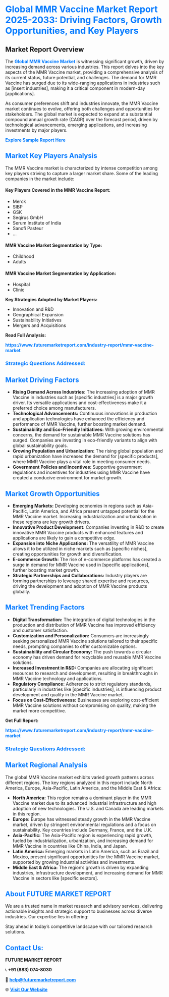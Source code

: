 <h1 style="color: #007BFF;">Global MMR Vaccine Market Report 2025-2033: Driving Factors, Growth Opportunities, and Key Players</h1>

<section id="overview">
<h2>Market Report Overview</h2>
<p>The <a href="https://www.futuremarketreport.com/industry-report/mmr-vaccine-market" style="color: #007BFF; text-decoration: none;"><strong>Global MMR Vaccine Market</strong></a> is witnessing significant growth, driven by increasing demand across various industries. This report delves into the key aspects of the MMR Vaccine market, providing a comprehensive analysis of its current status, future potential, and challenges. The demand for MMR Vaccine has surged due to its wide-ranging applications in industries such as [insert industries], making it a critical component in modern-day [applications].</p>
<p>As consumer preferences shift and industries innovate, the MMR Vaccine market continues to evolve, offering both challenges and opportunities for stakeholders. The global market is expected to expand at a substantial compound annual growth rate (CAGR) over the forecast period, driven by technological advancements, emerging applications, and increasing investments by major players.</p>
</section>

<section id="overview">
<p><a href="https://www.futuremarketreport.com/request-sample/reportId=97717" style="color: #007BFF; text-decoration: none;"><strong>Explore Sample Report Here</strong></a></p>
</section>

<section id="key-players">
<h2 style="color: #007BFF;">Market Key Players Analysis</h2>
<p>The MMR Vaccine market is characterized by intense competition among key players striving to capture a larger market share. Some of the leading companies in the market include:</p>
<h4>Key Players Covered in the MMR Vaccine Report:</h4>
<ul><li>Merck</li><li>SIBP</li><li>GSK</li><li>Seqirus GmbH</li><li>Serum Institute of India</li><li>Sanofi Pasteur</li><li>...</li></ul>
<h4>MMR Vaccine Market Segmentation by Type:</h4>
<ul><li>Childhood</li><li>Adults</li></ul>

<h4>MMR Vaccine Market Segmentation by Application:</h4>
<ul><li>Hospital</li><li>Clinic</li></ul>
<p><strong>Key Strategies Adopted by Market Players:</strong></p>
<ul>
<li>Innovation and R&D</li>
<li>Geographical Expansion</li>
<li>Sustainability Initiatives</li>
<li>Mergers and Acquisitions</li>
</ul>
</section>

<section>
<p><strong>Read Full Analysis: </strong></p><a href="https://www.futuremarketreport.com/industry-report/mmr-vaccine-market" style="color: #007BFF; text-decoration: none;"><strong>https://www.futuremarketreport.com/industry-report/mmr-vaccine-market</strong></a>
<h3 style="color: #007BFF;">Strategic Questions Addressed:</h3>
</section>

<section id="driving-factors">
<h2 style="color: #007BFF;">Market Driving Factors</h2>
<ul>
<li><strong>Rising Demand Across Industries:</strong> The increasing adoption of MMR Vaccine in industries such as [specific industries] is a major growth driver. Its versatile applications and cost-effectiveness make it a preferred choice among manufacturers.</li>
<li><strong>Technological Advancements:</strong> Continuous innovations in production and application technologies have enhanced the efficiency and performance of MMR Vaccine, further boosting market demand.</li>
<li><strong>Sustainability and Eco-Friendly Initiatives:</strong> With growing environmental concerns, the demand for sustainable MMR Vaccine solutions has surged. Companies are investing in eco-friendly variants to align with global sustainability goals.</li>
<li><strong>Growing Population and Urbanization:</strong> The rising global population and rapid urbanization have increased the demand for [specific products], where MMR Vaccine plays a vital role in meeting consumer needs.</li>
<li><strong>Government Policies and Incentives:</strong> Supportive government regulations and incentives for industries using MMR Vaccine have created a conducive environment for market growth.</li>
</ul>
</section>

<section id="growth-opportunities">
<h2 style="color: #007BFF;">Market Growth Opportunities</h2>
<ul>
<li><strong>Emerging Markets:</strong> Developing economies in regions such as Asia-Pacific, Latin America, and Africa present untapped potential for the MMR Vaccine market. Increasing industrialization and urbanization in these regions are key growth drivers.</li>
<li><strong>Innovative Product Development:</strong> Companies investing in R&D to create innovative MMR Vaccine products with enhanced features and applications are likely to gain a competitive edge.</li>
<li><strong>Expansion into Niche Applications:</strong> The versatility of MMR Vaccine allows it to be utilized in niche markets such as [specific niches], creating opportunities for growth and diversification.</li>
<li><strong>E-commerce Growth:</strong> The rise of e-commerce platforms has created a surge in demand for MMR Vaccine used in [specific applications], further boosting market growth.</li>
<li><strong>Strategic Partnerships and Collaborations:</strong> Industry players are forming partnerships to leverage shared expertise and resources, driving the development and adoption of MMR Vaccine products globally.</li>
</ul>
</section>

<section id="trending-factors">
<h2 style="color: #007BFF;">Market Trending Factors</h2>
<ul>
<li><strong>Digital Transformation:</strong> The integration of digital technologies in the production and distribution of MMR Vaccine has improved efficiency and customer satisfaction.</li>
<li><strong>Customization and Personalization:</strong> Consumers are increasingly seeking personalized MMR Vaccine solutions tailored to their specific needs, prompting companies to offer customizable options.</li>
<li><strong>Sustainability and Circular Economy:</strong> The push towards a circular economy has driven demand for recyclable and reusable MMR Vaccine solutions.</li>
<li><strong>Increased Investment in R&D:</strong> Companies are allocating significant resources to research and development, resulting in breakthroughs in MMR Vaccine technology and applications.</li>
<li><strong>Regulatory Compliance:</strong> Adherence to strict regulatory standards, particularly in industries like [specific industries], is influencing product development and quality in the MMR Vaccine market.</li>
<li><strong>Focus on Cost-Effectiveness:</strong> Businesses are exploring cost-efficient MMR Vaccine solutions without compromising on quality, making the market more competitive.</li>
</ul>
</section>

<section>
<p><strong>Get Full Report: </strong></p><a href="https://www.futuremarketreport.com/industry-report/mmr-vaccine-market" style="color: #007BFF; text-decoration: none;"><strong>https://www.futuremarketreport.com/industry-report/mmr-vaccine-market</strong></a>
<h3 style="color: #007BFF;">Strategic Questions Addressed:</h3>
</section>


<section id="regional-analysis">
<h2 style="color: #007BFF;">Market Regional Analysis</h2>
<p>The global MMR Vaccine market exhibits varied growth patterns across different regions. The key regions analyzed in this report include North America, Europe, Asia-Pacific, Latin America, and the Middle East & Africa:</p>
<ul>
<li><strong>North America:</strong> This region remains a dominant player in the MMR Vaccine market due to its advanced industrial infrastructure and high adoption of new technologies. The U.S. and Canada are leading markets in this region.</li>
<li><strong>Europe:</strong> Europe has witnessed steady growth in the MMR Vaccine market, driven by stringent environmental regulations and a focus on sustainability. Key countries include Germany, France, and the U.K.</li>
<li><strong>Asia-Pacific:</strong> The Asia-Pacific region is experiencing rapid growth, fueled by industrialization, urbanization, and increasing demand for MMR Vaccine in countries like China, India, and Japan.</li>
<li><strong>Latin America:</strong> Emerging markets in Latin America, such as Brazil and Mexico, present significant opportunities for the MMR Vaccine market, supported by growing industrial activities and investments.</li>
<li><strong>Middle East & Africa:</strong> The region’s growth is driven by expanding industries, infrastructure development, and increasing demand for MMR Vaccine in sectors like [specific sectors].</li>
</ul>
</section>

<footer>
<h2 style="color: #007BFF;">About FUTURE MARKET REPORT</h2>
<p>We are a trusted name in market research and advisory services, delivering actionable insights and strategic support to businesses across diverse industries. Our expertise lies in offering:</p>

<p>Stay ahead in today’s competitive landscape with our tailored research solutions.</p>

<h2 style="color: #007BFF;">Contact Us:</h2>
<p><strong>FUTURE MARKET REPORT</strong></p>
<p>📞 <strong>+91 (883) 074-8030</strong></p>
<p>📧 <strong><a href="mailto:help@futuremarketreport.com" style="color: #007BFF;">help@futuremarketreport.com</a></strong></p>
<p>🌐 <strong><a href="https://www.futuremarketreport.com/" style="color: #007BFF;">Visit Our Website</a></strong></p>
</footer>